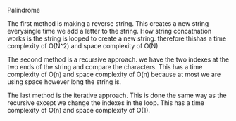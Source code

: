 Palindrome

The first method is making a reverse string. This creates a new string everysingle time we add a letter to the string. How string concatnation works is the string is looped to create a new string. therefore thishas a time complexity of O(N^2) and space complexity of O(N)

The second method is a recursive approach. we have the two indexes at the two ends of the string and compare the characters. This has a time complexity of O(n) and space complexity of O(n) because at most we are using space however long the string is. 

The last method is the iterative approach. This is done the same way as the recursive except we change the indexes in the loop. This has a time complexity of O(n) and space complexity of O(1).